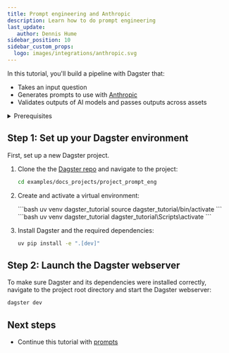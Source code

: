 ```yaml
---
title: Prompt engineering and Anthropic
description: Learn how to do prompt engineering
last_update:
   author: Dennis Hume
sidebar_position: 10
sidebar_custom_props:
  logo: images/integrations/anthropic.svg
---
```



In this tutorial, you'll build a pipeline with Dagster that:

- Takes an input question
- Generates prompts to use with [Anthropic](https://www.anthropic.com/)
- Validates outputs of AI models and passes outputs across assets

<details>
  <summary>Prerequisites</summary>

To follow the steps in this guide, you'll need:

- Basic Python knowledge
- Python 3.9+ installed on your system. For more information, see the [Installation guide](/getting-started/installation).
</details>


## Step 1: Set up your Dagster environment

First, set up a new Dagster project.

1. Clone the the [Dagster repo](https://github.com/dagster-io/dagster) and navigate to the project:

   ```bash
   cd examples/docs_projects/project_prompt_eng
   ```

2. Create and activate a virtual environment:

   <Tabs>
   <TabItem value="macos" label="MacOS">
   ```bash
   uv venv dagster_tutorial
   source dagster_tutorial/bin/activate
   ```
   </TabItem>
   <TabItem value="windows" label="Windows">
   ```bash
   uv venv dagster_tutorial
   dagster_tutorial\Scripts\activate
   ```
   </TabItem>
   </Tabs>

3. Install Dagster and the required dependencies:

   ```bash
   uv pip install -e ".[dev]"
   ```

## Step 2: Launch the Dagster webserver

To make sure Dagster and its dependencies were installed correctly, navigate to the project root directory and start the Dagster webserver:


```bash
dagster dev
```

## Next steps

- Continue this tutorial with [prompts](prompts)
